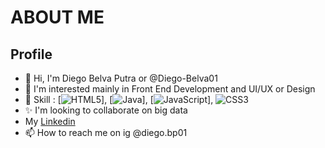 # ABOUT ME
## Profile

- 👋 Hi, I'm Diego Belva Putra or @Diego-Belva01
- 👀 I'm interested mainly in Front End Development and UI/UX or Design
- 🌱 Skill : [![HTML5](https://img.shields.io/badge/html5-%23E34F26.svg?style=for-the-badge&logo=html5&logoColor=white)], [![Java](https://img.shields.io/badge/java-%23ED8B00.svg?style=for-the-badge&logo=java&logoColor=white)], [![JavaScript](https://img.shields.io/badge/javascript-%23323330.svg?style=for-the-badge&logo=javascript&logoColor=%23F7DF1E)], ![CSS3](https://img.shields.io/badge/css3-%231572B6.svg?style=for-the-badge&logo=css3&logoColor=white)
- ✨  I'm looking to collaborate on big data
- My [Linkedin](https://www.linkedin.com/in/diegobelvaputra/)
- 📫 How to reach me on ig @diego.bp01
